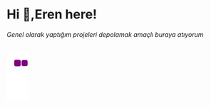 # Hi 👋,Eren here!
###### Genel olarak yaptığım projeleri depolamak amaçlı buraya atıyorum
![snake gif](https://github.com/Lawhoer/Lawhoer/blob/output/github-contribution-grid-snake.gif)
